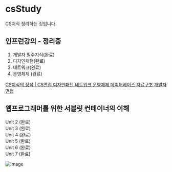 # csStudy
CS지식 정리하는 깃입니다.


## 인프런강의 - 정리중

1. 개발자 필수지식(완료)
2. 디자인패턴(완료)
3. 네트워크(완료)
4. 운영체제 (완료)

[CS지식의 정석 | CS면접 디자인패턴 네트워크 운영체제 데이터베이스 자료구조 개발자면접](https://www.inflearn.com/course/%EA%B0%9C%EB%B0%9C%EC%9E%90-%EB%A9%B4%EC%A0%91-cs-%ED%8A%B9%EA%B0%95/dashboard)

## 웹프로그래머를 위한 서블릿 컨테이너의 이해

Unit 2 (완료)  
Unit 3 (완료)   
Unit 4 (완료)   
Unit 5 (완료)   
Unit 6 (완료)  
Unit 7 (완료)

![image](https://user-images.githubusercontent.com/60064392/200582403-6d47459e-e4a1-4bcc-a213-0d52c78efd31.png)
